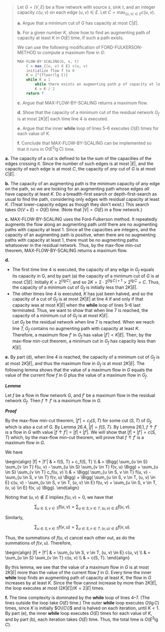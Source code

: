 > Let $G = (V, E)$ be a flow network with source $s$, sink $t$, and an integer capacity $c(u, v)$ on each edge $(u, v) \in E$. Let $C = \max_{(u, v) \in E} c(u, v)$.
> 
> **a.** Argue that a minimum cut of $G$ has capacity at most $C|E|$.
> 
> **b.** For a given number $K$, show how to find an augmenting path of capacity at least $K$ in $O(E)$ time, if such a path exists.
> 
> We can use the following modification of $\text{FORD-FULKERSON-METHOD}$ to compute a maximum flow in $G$:
> 
> ```cpp
> MAX-FLOW-BY-SCALING(G, s, t)
>     C = max_{(u, v) ∈ E} c(u, v)
>     initialize flow f to 0
>     K = 2^{floor(lg C)}
>     while K ≥ 1
>         while there exists an augmenting path p of capacity at least K augment flow f along p
>         K = K / 2
>     return f
> ```
> 
> **c.** Argue that $\text{MAX-FLOW-BY-SCALING}$ returns a maximum flow.
> 
> **d.** Show that the capacity of a minimum cut of the residual network $G_f$ is at most $2K|E|$ each time line 4 is executed.
> 
> **e.** Argue that the inner **while** loop of lines 5–6 executes $O(E)$ times for each value of $K$.
> 
> **f.** Conclude that $\text{MAX-FLOW-BY-SCALING}$ can be implemented so that it runs in $O(E^2\lg C)$ time.

**a.** The capacity of a cut is defined to be the sum of the capacities of the edges crossing it. Since the number of such edges is at most $|E|$, and the capacity of each edge is at most $C$, the capacity of *any* cut of $G$ is at most $C|E|$.

**b.** The capacity of an augmenting path is the minimum capacity of any edge on the path, so we are looking for an augmenting path whose edges _all_ have capacity at least $K$. Do a breadth-first search or depth-first-search as usual to find the path, considering only edges with residual capacity at least $K$. (Treat lower-capacity edges as though they don't exist.) This search takes $O(V + E) = O(E)$ time. (Note that $|V| = O(E)$ in a flow network.)

**c.** $\text{MAX-FLOW-BY-SCALING}$ uses the Ford-Fulkerson method. It repeatedly augments the flow along an augmenting path until there are no augmenting paths with capacity at least $1$. Since all the capacities are integers, and the capacity of an augmenting path is positive, when there are no augmenting paths with capacity at least $1$, there must be no augmenting paths whatsoever in the residual network. Thus, by the max-flow min-cut theorem, $\text{MAX-FLOW-BY-SCALING}$ returns a maximum flow.

**d.** 

- The first time line 4 is executed, the capacity of any edge in $G_f$ equals its capacity in G, and by part (a) the capacity of a minimum cut of $G$ is at most $C|E|$. Initially $K = 2^{\lfloor \lg C \rfloor}$, and so $2K = 2 \cdot 2^{\lfloor \lg C \rfloor + 1} > 2^{\lg C} = C$. Thus, the capacity of a minimum cut of $G_f$ is initially less than $2K|E|$.
- The other times line 4 is executed, $K$ has just been halved, and so the capacity of a cut of $G_f$ is at most $2K|E|$ at line 4 if and only if that capacity was at most $K|E|$ when the **while** loop of lines 5–6 last terminated. Thus, we want to show that when line 7 is reached, the capacity of a minimum cut of $G_f$ is at most $K|E|$.  
    Let $G_f$ be the residual network when line 7 is reached. When we reach line 7, $G_f$ contains no augmenting path with capacity at least $K$. Therefore, a maximum flow $f'$ in $G_f$ has value $|f'| < K|E|$. Then, by the max-flow min-cut theorem, a minimum cut in $G_f$ has capacity less than $K|E|$.

**e.** By part (d), when line 4 is reached, the capacity of a minimum cut of $G_f$ is at most $2K|E|$, and thus the maximum flow in $G_f$ is at most $2K|E|$. The following lemma shows that the value of a maximum flow in $G$ equals the value of the current flow $f$ in $G$ plus the value of a maximum flow in $G_f$.

__*Lemma*__ 

Let $f$ be a flow in flow network $G$, and $f'$ be a maximum flow in the residual network $G_f$. Then $f \uparrow f'$ is a maximum flow in $G$.

__*Proof*__ 

By the max-flow min-cut theorem, $|f'| = c_f(S, T)$ for some cut $(S, T)$ of $G_f$, which is also a cut of $G$. By Lemma 26.4, $|f| = f(S, T)$. By Lemma 26.1, $f \uparrow f'$ is a flow in $G$ with value $|f \uparrow f'| = |f| + |f'|$. We will show that $|f| + |f'| = c(S, T)$ which, by the max-flow min-cut theorem, will prove that $f \uparrow f'$ is a maximum flow in $G$.

We have

\begin{align}
|f| + |f'|
    & = f(S, T) + c_f(S, T) \\\\
    & = \Bigg( \sum_{u \in S} \sum_{v \in T} f(u, v) - \sum_{u \in S} \sum_{v \in T} f(v, u) \Bigg) + \sum_{u \in S} \sum_{v \in T} c_f(u, v) \\\\
    & = \Bigg( \sum_{u \in S, v \in T} f(u, v) - \sum_{u \in S, v \in T} f(v, u) \Bigg) + \Bigg( \sum_{u \in S, v \in T, (u, v) \in E} c(u, v) - \sum_{u \in S, v \in T, (u, v) \in E} f(u, v) + \sum_{u \in S, v \in T, (v, u) \in E} f(v, u) \Bigg). 
\end{align}

Noting that $(u, v) \notin E$ implies $f(u, v) = 0$, we have that

$$\sum_{u \in S, v \in T} f(u, v) = \sum_{u \in S, v \in T, (u, v) \in E} f(u, v).$$

Similarly,

$$\sum_{u \in S, v \in T} f(v, u) = \sum_{u \in S, v \in T, (v, u) \in E} f(v, u).$$

Thus, the summations of $f(u, v)$ cancel each other out, as do the summations of $f(v, u)$. Therefore,

\begin{align}
|f| + |f'|
    & = \sum_{u \in S, v \in T, (u, v) \in E} c(u, v) \\\\
    & = \sum_{u \in S} \sum_{v \in T} c(u, v) \\\\
    & = c(S, T).
\end{align}

By this lemma, we see that the value of a maximum flow in $G$ is at most $2K|E|$ more than the value of the current flow $f$ in $G$. Every time the inner **while** loop finds an augmenting path of capacity at least $K$, the flow in $G$ increases by at least $K$. Since the flow cannot increase by more than $2K|E|$, the loop executes at most $(2K|E|) / K = 2|E|$ times.

**f.** The time complexity is dominated by the **while** loop of lines 4–7. (The lines outside the loop take $O(E)$ time.) The outer **while** loop executes $O(\lg C)$ times, since $K$ is initially $O\(C\)$ and is halved on each iteration, until $K < 1$. By part (e), the inner **while** loop executes $O(E)$ times for each value of $K$, and by part (b), each iteration takes $O(E)$ time. Thus, the total time is $O(E^2 \lg C)$.
